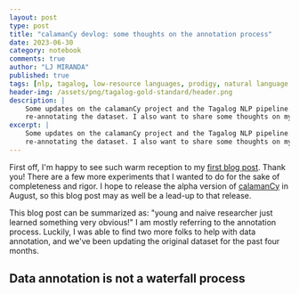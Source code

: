 ```yaml
---
layout: post
type: post
title: "calamanCy devlog: some thoughts on the annotation process"
date: 2023-06-30
category: notebook
comments: true
author: "LJ MIRANDA"
published: true
tags: [nlp, tagalog, low-resource languages, prodigy, natural language processing, machine learning]
header-img: /assets/png/tagalog-gold-standard/header.png
description: |
    Some updates on the calamanCy project and the Tagalog NLP pipeline. The tl;dr: we just finished
    re-annotating the dataset. I also want to share some thoughts on my learnings during the annotation process.
excerpt: |
    Some updates on the calamanCy project and the Tagalog NLP pipeline. The tl;dr: we just finished
    re-annotating the dataset. I also want to share some thoughts on my learnings during the annotation process.
---
```


<span class="firstcharacter">F</span>irst off, I'm happy to see such warm
reception to my [first blog post](/2023/02/04/tagalog-pipeline/). Thank you!
There are a few more experiments that I wanted to do for the sake of
completeness and rigor. I hope to release the alpha version of
[calamanCy](https://github.com/ljvmiranda921/calamanCy) in August, so this blog
post may as well be a lead-up to that release. 

This blog post can be summarized as: "young and naive researcher just learned
something very obvious!" I am mostly referring to the annotation process.
Luckily, I was able to find two more folks to help with data annotation, and
we've been updating the original dataset for the past four months.

## Data annotation is not a waterfall process 

